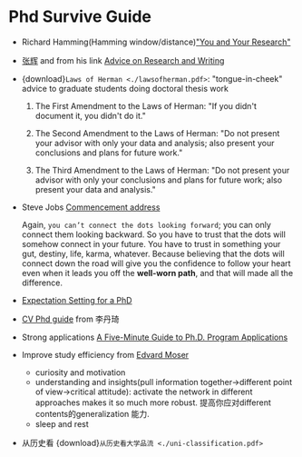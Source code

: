 # Phd Survive Guide
- Richard Hamming(Hamming window/distance)["You and Your Research"](https://www.youtube.com/watch?v=a1zDuOPkMSw&list=WL&index=7&t=6s)

- [张辉](http://www.cs.cmu.edu/~hzhang/) and from his link [Advice on Research and Writing](http://www.cs.cmu.edu/afs/cs.cmu.edu/user/mleone/web/how-to.html)
- {download}`Laws of Herman <./lawsofherman.pdf>`: "tongue-in-cheek" advice to graduate students doing doctoral thesis work
  1. The First Amendment to the Laws of Herman: "If you didn't document it, you didn't do it."

  2. The Second Amendment to the Laws of Herman: "Do not present your advisor with only your data and analysis; also present your conclusions and plans for future work."

  3. The Third Amendment to the Laws of Herman: "Do not present your advisor with only your conclusions and plans for future work; also present your data and analysis."

- Steve Jobs [Commencement address](https://news.stanford.edu/2005/06/14/jobs-061505/)

  Again, `you can’t connect the dots looking forward`; you can only connect them looking backward. So you have to trust that the dots will somehow connect in your future. You have to trust in something your gut, destiny, life, karma, whatever. Because believing that the dots will connect down the road will give you the confidence to follow your heart even when it leads you off the **well-worn path**, and that will made all the difference.
  
- [Expectation Setting for a PhD](https://eugenevinitsky.github.io/posts/expectation_setting.html )

- [CV Phd guide](https://www.cs.princeton.edu/~danqic/misc.html) from 李丹琦
  
- Strong applications [A Five-Minute Guide to Ph.D. Program Applications](https://pg.ucsd.edu/PhD-application-tips.htm)


- Improve study efficiency from [Edvard Moser](https://space.bilibili.com/1195438888?spm_id_from=333.337.0.0)
  - curiosity and motivation
  - understanding and insights(pull information together->different point of view->critical attitude): activate the network in different approaches makes it so much more robust. 提高你应对different contents的generalization 能力.
  - sleep and rest

- 从历史看 {download}`从历史看大学品流 <./uni-classification.pdf>`
